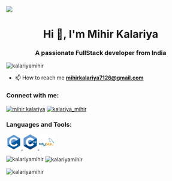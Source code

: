 <img src="https://www.careerguide.com/career/wp-content/uploads/2021/08/coding-freak.gif" />

 
<h1 align="center">Hi 👋, I'm Mihir Kalariya</h1>
<h3 align="center">A passionate FullStack developer from India</h3>

<p align="left"> <img src="https://komarev.com/ghpvc/?username=kalariyamihir&label=Profile%20views&color=0e75b6&style=flat" alt="kalariyamihir" /> </p>

- 📫 How to reach me **mihirkalariya7126@gmail.com**

<h3 align="left">Connect with me:</h3>
<p align="left">
<a href="https://linkedin.com/in/mihir kalariya" target="blank"><img align="center" src="https://raw.githubusercontent.com/rahuldkjain/github-profile-readme-generator/master/src/images/icons/Social/linked-in-alt.svg" alt="mihir kalariya" height="30" width="40" /></a>
<a href="https://instagram.com/kalariya_mihir" target="blank"><img align="center" src="https://raw.githubusercontent.com/rahuldkjain/github-profile-readme-generator/master/src/images/icons/Social/instagram.svg" alt="kalariya_mihir" height="30" width="40" /></a>
</p>

<h3 align="left">Languages and Tools:</h3>
<p align="left"> <a href="https://www.cprogramming.com/" target="_blank" rel="noreferrer"> <img src="https://raw.githubusercontent.com/devicons/devicon/master/icons/c/c-original.svg" alt="c" width="40" height="40"/> </a>
<a href="https://www.w3schools.com/cpp/" target="_blank" rel="noreferrer"> <img src="https://raw.githubusercontent.com/devicons/devicon/master/icons/cplusplus/cplusplus-original.svg" alt="cplusplus" width="40" height="40"/> </a> <a href="https://www.mysql.com/" target="_blank" rel="noreferrer"> <img src="https://raw.githubusercontent.com/devicons/devicon/master/icons/mysql/mysql-original-wordmark.svg" alt="mysql" width="40" height="40"/> </a> </p>

<p><img align="left" src="https://github-readme-stats.vercel.app/api/top-langs?username=kalariyamihir&show_icons=true&locale=en&layout=compact" alt="kalariyamihir" /></p>

<p>&nbsp;<img align="center" src="https://github-readme-stats.vercel.app/api?username=kalariyamihir&show_icons=true&locale=en" alt="kalariyamihir" /></p>

<p><img align="center" src="https://github-readme-streak-stats.herokuapp.com/?user=kalariyamihir&" alt="kalariyamihir" /></p>
